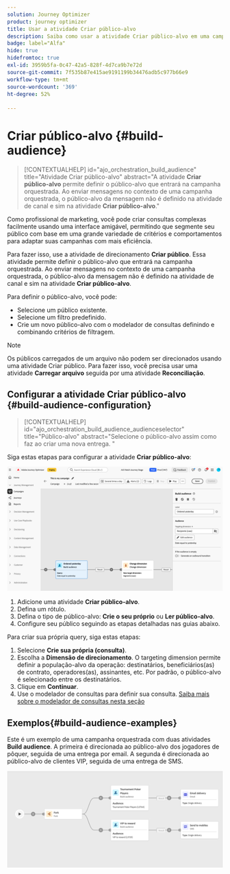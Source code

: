 ```yaml
---
solution: Journey Optimizer
product: journey optimizer
title: Usar a atividade Criar público-alvo
description: Saiba como usar a atividade Criar público-alvo em uma campanha orquestrada
badge: label="Alfa"
hide: true
hidefromtoc: true
exl-id: 3959b5fa-0c47-42a5-828f-4d7ca9b7e72d
source-git-commit: 7f535b87e415ae9191199b34476adb5c977b66e9
workflow-type: tm+mt
source-wordcount: '369'
ht-degree: 52%

---
```


# Criar público-alvo {#build-audience}

>[!CONTEXTUALHELP]
>id="ajo_orchestration_build_audience"
>title="Atividade Criar público-alvo"
>abstract="A atividade **Criar público-alvo** permite definir o público-alvo que entrará na campanha orquestrada. Ao enviar mensagens no contexto de uma campanha orquestrada, o público-alvo da mensagem não é definido na atividade de canal e sim na atividade **Criar público-alvo**."

Como profissional de marketing, você pode criar consultas complexas facilmente usando uma interface amigável, permitindo que segmente seu público com base em uma grande variedade de critérios e comportamentos para adaptar suas campanhas com mais eficiência.

Para fazer isso, use a atividade de direcionamento **Criar público**. Essa atividade permite definir o público-alvo que entrará na campanha orquestrada. Ao enviar mensagens no contexto de uma campanha orquestrada, o público-alvo da mensagem não é definido na atividade de canal e sim na atividade **Criar público-alvo**.

Para definir o público-alvo, você pode:

* Selecione um público existente.
* Selecione um filtro predefinido.
* Crie um novo público-alvo com o modelador de consultas definindo e combinando critérios de filtragem.

>[!NOTE]
>
>Os públicos carregados de um arquivo não podem ser direcionados usando uma atividade Criar público. Para fazer isso, você precisa usar uma atividade **Carregar arquivo** seguida por uma atividade **Reconciliação**.


## Configurar a atividade Criar público-alvo {#build-audience-configuration}

>[!CONTEXTUALHELP]
>id="ajo_orchestration_build_audience_audienceselector"
>title="Público-alvo"
>abstract="Selecione o público-alvo assim como faz ao criar uma nova entrega. "

Siga estas etapas para configurar a atividade **Criar público-alvo**:

![](../assets/build-audience.png)

1. Adicione uma atividade **Criar público-alvo**.
1. Defina um rótulo.
1. Defina o tipo de público-alvo: **Crie o seu próprio** ou **Ler público-alvo**.
1. Configure seu público seguindo as etapas detalhadas nas guias abaixo.


Para criar sua própria query, siga estas etapas:

1. Selecione **Crie sua própria (consulta)**.
1. Escolha a **Dimensão de direcionamento**. O targeting dimension permite definir a população-alvo da operação: destinatários, beneficiários(as) de contrato, operadores(as), assinantes, etc. Por padrão, o público-alvo é selecionado entre os destinatários.
1. Clique em **Continuar**.
1. Use o modelador de consultas para definir sua consulta. [Saiba mais sobre o modelador de consultas nesta seção](../orchestrated-query-modeler.md)

## Exemplos{#build-audience-examples}

Este é um exemplo de uma campanha orquestrada com duas atividades **Build audience**. A primeira é direcionada ao público-alvo dos jogadores de pôquer, seguida de uma entrega por email. A segunda é direcionada ao público-alvo de clientes VIP, seguida de uma entrega de SMS.

![](../assets/workflow-audience-example.png)

